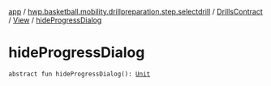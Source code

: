 [app](../../../index.md) / [hwp.basketball.mobility.drillpreparation.step.selectdrill](../../index.md) / [DrillsContract](../index.md) / [View](index.md) / [hideProgressDialog](.)

# hideProgressDialog

`abstract fun hideProgressDialog(): `[`Unit`](https://kotlinlang.org/api/latest/jvm/stdlib/kotlin/-unit/index.html)